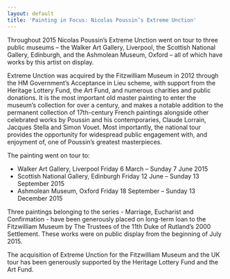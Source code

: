 ```yaml
---
layout: default
title: 'Painting in Focus: Nicolas Poussin’s Extreme Unction'
---
```

Throughout 2015 Nicolas Poussin’s Extreme Unction went on tour to three public museums – the Walker Art Gallery, Liverpool, the Scottish National Gallery, Edinburgh, and the Ashmolean Museum, Oxford – all of which have works by this artist on display.

Extreme Unction was acquired by the Fitzwilliam Museum in 2012 through the HM Government’s Acceptance in Lieu scheme, with support from the Heritage Lottery Fund, the Art Fund, and numerous charities and public donations. It is the most important old master painting to enter the museum’s collection for over a century, and makes a notable addition to the permanent collection of 17th-century French paintings alongside other celebrated works by Poussin and his contemporaries, Claude Lorrain, Jacques Stella and Simon Vouet. Most importantly, the national tour provides the opportunity for widespread public engagement with, and enjoyment of, one of Poussin’s greatest masterpieces.

The painting went on tour to:

*  Walker Art Gallery, Liverpool Friday 6 March – Sunday 7 June 2015
* Scottish National Gallery, Edinburgh Friday 12 June – Sunday 13 September 2015
* Ashmolean Museum, Oxford Friday 18 September – Sunday 13 December 2015

Three paintings belonging to the series - Marriage, Eucharist and Confirmation - have been generously placed on long-term loan to the Fitzwilliam Museum by The Trustees of the 11th Duke of Rutland’s 2000 Settlement. These works were on public display from the beginning of July 2015.

The acquisition of Extreme Unction for the Fitzwilliam Museum and the UK tour has been generously supported by the Heritage Lottery Fund and the Art Fund.
